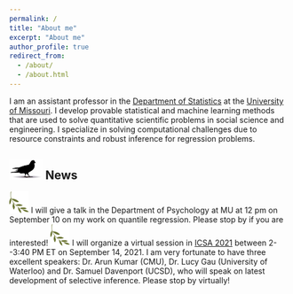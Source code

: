 ```yaml
---
permalink: /
title: "About me"
excerpt: "About me"
author_profile: true
redirect_from: 
  - /about/
  - /about.html
---
```


I am an assistant professor in the <a href="https://stat.missouri.edu" target="_blank">Department of Statistics</a> at the <a href="https://missouri.edu" target="_blank">University of Missouri</a>. I develop provable statistical and machine learning methods that are used to solve quantitative scientific problems in social science and engineering. I specialize in solving computational challenges due to resource constraints and robust inference for regression problems.

<img src="images/pigeon2.png" alt="drawing" width="60"/> News 
------
<img src="images/olivebranch.jpg" alt="drawing" width="35"/> 
I will give a talk in the Department of Psychology at MU at 12 pm on September 10 on my work on quantile regression. Please stop by if you are interested!

<img src="images/olivebranch.jpg" alt="drawing" width="35"/>
I will organize a virtual session in <a href="https://symposium2021.icsa.org" target="_blank"> ICSA 2021</a> between 2--3:40 PM ET on September 14, 2021. 
I am very fortunate to have three excellent speakers: Dr. Arun Kumar (CMU), Dr. Lucy Gau (University of Waterloo) and Dr. Samuel Davenport (UCSD), who will speak on latest development of selective inference. Please stop by virtually! 
